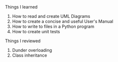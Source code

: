 Things I learned
1. How to read and create UML Diagrams
2. How to create a concise and useful User's Manual
3. How to write to files in a Python program
4. How to create unit tests

Things I reviewed
1. Dunder overloading
2. Class inheritance
